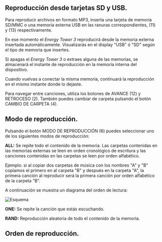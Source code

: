 ## Reproducción desde tarjetas SD y USB.

Para reproducir archivos en formato MP3, inserta una tarjeta de memoria SD/MMC o una memoria externa USB en las ranuras correspondientes, (11) y (13) respectivamente.

En ese momento el *Energy Tower 3* reproducirá desde la memoria externa insertada automáticamente.
Visualizarás en el display "USB" ó "SD" según el tipo de memoria que insertes.

Si apagas el *Energy Tower 3* o extraes alguna de las memorias, se almacenará el instante de reproducción en la memoria interna del dispositivo.

Cuando vuelvas a conectar la misma memoria, continuará la reproducción en el mismo instante donde lo dejaste.

Para navegar entre canciones, utiliza los botones de AVANCE (12) y RETROCESO (2). También puedes cambiar de carpeta pulsando el botón CAMBIO DE CARPETA (4).

## Modo de reproducción.

Pulsando el botón MODO DE REPRODUCCIÓN (6) puedes seleccionar uno de los siguientes modos de reproducción:

  **ALL:**  Se repite todo el contenido de la memoria. 
   Las carpetas contenidas en las memorias externas se leen en orden cronológico de escritura y las canciones contenidas en las carpetas se leen por orden alfabético.

Ejemplo: si al copiar dos carpetas de música con los nombres "A" y "B" copiamos el primero en al carpeta "B" y después en la carpeta "A", la primera canción al reproducir será la primera canción por orden alfabético de la carpeta "B".

A continuación se muestra un diagrama del orden de lectura:

![Esquema](http://static.energysistem.com/images/manuals/42260/5492cea8f11f3.jpg)

  **ONE:** Se repite la canción que estás escuchando.

  **RAND:** Reproducción aleatoria de todo el contenido de la memoria.

## Orden de reproducción.





